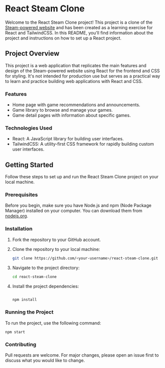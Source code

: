 # React Steam Clone

Welcome to the React Steam Clone project! This project is a clone of the [Steam-powered website](https://store.steampowered.com/) and has been created as a learning exercise for React and TailwindCSS. In this README, you'll find information about the project and instructions on how to set up a React project.

## Project Overview

This project is a web application that replicates the main features and design of the Steam-powered website using React for the frontend and CSS for styling. It's not intended for production use but serves as a practical way to learn and practice building web applications with React and CSS.

### Features

- Home page with game recommendations and announcements.
- Game library to browse and manage your games.
- Game detail pages with information about specific games.

### Technologies Used

- React: A JavaScript library for building user interfaces.
- TailwindCSS: A utility-first CSS framework for rapidly building custom user interfaces.

## Getting Started

Follow these steps to set up and run the React Steam Clone project on your local machine.

### Prerequisites

Before you begin, make sure you have Node.js and npm (Node Package Manager) installed on your computer. You can download them from [nodejs.org](https://nodejs.org/).

### Installation

1. Fork the repository to your GitHub account.

2. Clone the repository to your local machine:

   ```bash
   git clone https://github.com/<your-username>/react-steam-clone.git

3. Navigate to the project directory:

   ```bash
   cd react-steam-clone

4. Install the project dependencies:

   ```bash

   npm install

### Running the Project

To run the project, use the following command:

    npm start

### Contributing

Pull requests are welcome. For major changes, please open an issue first to discuss what you would like to change.
